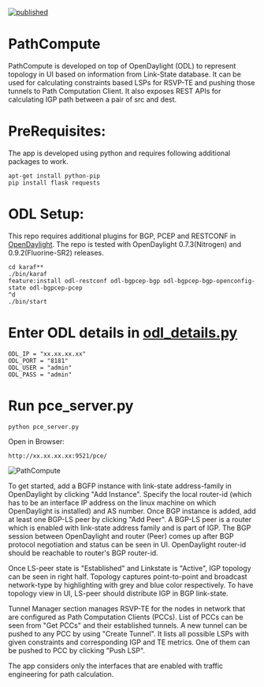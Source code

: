 [![published](https://static.production.devnetcloud.com/codeexchange/assets/images/devnet-published.svg)](https://developer.cisco.com/codeexchange/github/repo/vaibhgupta157/PathCompute)


# PathCompute
PathCompute is developed on top of OpenDaylight (ODL) to represent topology in UI based on information from Link-State database. It can be used for calculating constraints based LSPs for RSVP-TE and pushing those tunnels to Path Computation Client. It also exposes REST APIs for calculating IGP path between a pair of src and dest. 

# PreRequisites:
The app is developed using python and requires following additional packages to work.

```
apt-get install python-pip
pip install flask requests
```

# ODL Setup:
This repo requires additional plugins for BGP, PCEP and RESTCONF in [OpenDaylight](https://www.opendaylight.org/). The repo is tested with OpenDaylight 0.7.3(Nitrogen) and 0.9.2(Fluorine-SR2) releases.

```
cd karaf**
./bin/karaf
feature:install odl-restconf odl-bgpcep-bgp odl-bgpcep-bgp-openconfig-state odl-bgpcep-pcep
^d
./bin/start
```

# Enter ODL details in [odl_details.py](./odl_details.py)
```
ODL_IP = "xx.xx.xx.xx"
ODL_PORT = "8181"
ODL_USER = "admin"
ODL_PASS = "admin"
```

# Run pce_server.py
`python pce_server.py`

Open in Browser:

`http://xx.xx.xx.xx:9521/pce/ `

![PathCompute](https://user-images.githubusercontent.com/44111751/61218222-29513480-a72f-11e9-8554-a900a1c3cc4a.JPG)


To get started, add a BGFP instance with link-state address-family in OpenDaylight by clicking "Add Instance". Specify the local router-id  (which has to be an interface IP address on the linux machine on which OpenDaylight is installed) and AS number. Once BGP instance is added, add at least one BGP-LS peer by clicking "Add Peer". A BGP-LS peer is a router which is enabled with link-state address family and is part of IGP. The BGP session between OpenDaylight and router (Peer) comes up after BGP protocol negotiation and status can be seen in UI. OpenDaylight router-id should be reachable to router's BGP router-id. 

Once LS-peer state is "Established" and Linkstate is "Active", IGP topology can be seen in right half. Topology captures point-to-point and broadcast network-type by highlighting with grey and blue color respectively. To have topology view in UI, LS-peer should distribute IGP in BGP link-state.

Tunnel Manager section manages RSVP-TE for the nodes in network that are configured as Path Computation Clients (PCCs). List of PCCs can be seen from "Get PCCs" and their established tunnels. A new tunnel can be pushed to any PCC by using "Create Tunnel". It lists all possible LSPs with given constraints and corresponding IGP and TE metrics. One of them can be pushed to PCC by clicking "Push LSP". 

The app considers only the interfaces that are enabled with traffic engineering for path calculation.
